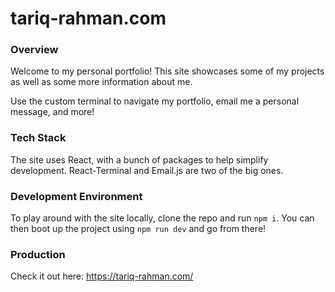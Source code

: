 # tariq-rahman.com

### Overview

Welcome to my personal portfolio! This site showcases some of my projects as well as some more information about me.

Use the custom terminal to navigate my portfolio, email me a personal message, and more!

### Tech Stack

The site uses React, with a bunch of packages to help simplify development. React-Terminal and Email.js are two of the big ones.

### Development Environment

To play around with the site locally, clone the repo and run `npm i`. You can then boot up the project using `npm run dev` and go from there!

### Production

Check it out here: https://tariq-rahman.com/

